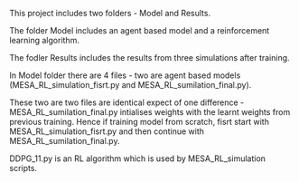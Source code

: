 This project includes two folders - Model and Results.

The folder Model includes an agent based model and a reinforcement learning algorithm.

The fodler Results includes the results from three simulations after training.



In Model folder there are 4 files - two are agent based models (MESA_RL_simulation_fisrt.py and MESA_RL_sumilation_final.py).

These two are two files are identical expect of one difference - MESA_RL_sumilation_final.py intialises weights with the learnt weights from previous training. Hence if training model from scratch, fisrt start with MESA_RL_simulation_fisrt.py and then continue with MESA_RL_sumilation_final.py.

DDPG_11.py is an RL algorithm which is used by MESA_RL_simulation scripts. 
